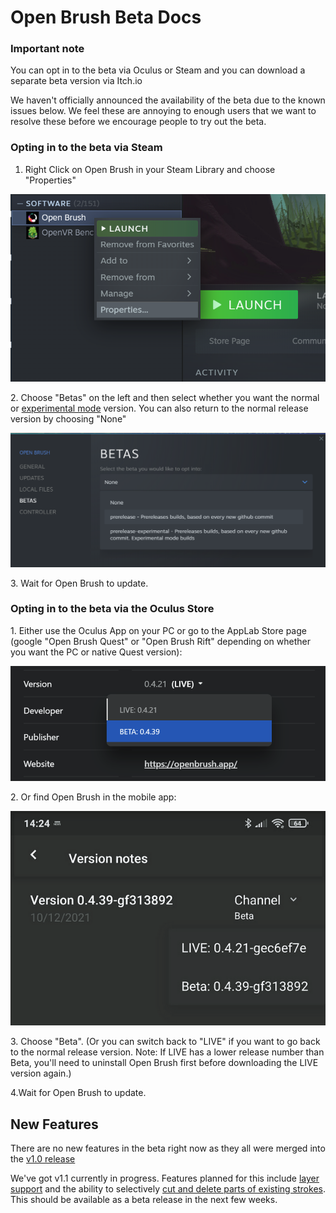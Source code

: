 # Open Brush Beta Docs

### Important note <a href="#_lnka1z4mzei7" id="_lnka1z4mzei7"></a>

You can opt in to the beta via Oculus or Steam and you can download a separate beta version via Itch.io

We haven't officially announced the availability of the beta due to the known issues below. We feel these are annoying to enough users that we want to resolve these before we encourage people to try out the beta.&#x20;

### Opting in to the beta via Steam <a href="#_lnka1z4mzei7" id="_lnka1z4mzei7"></a>

1. Right Click on Open Brush in your Steam Library and choose "Properties"

![](<../.gitbook/assets/image (13) (1) (1) (1).png>)

2\. Choose "Betas" on the left and then select whether you want the normal or [experimental mode](main-experimental-build.md) version. You can also return to the normal release version by choosing "None"

![](<../.gitbook/assets/image (15) (1).png>)

3\. Wait for Open Brush to update.

### Opting in to the beta via the Oculus Store <a href="#_lnka1z4mzei7" id="_lnka1z4mzei7"></a>

1\. Either use the Oculus App on your PC or go to the AppLab Store page (google "Open Brush Quest" or "Open Brush Rift" depending on whether you want the PC or native Quest version):

![](<../.gitbook/assets/image (14) (1) (1).png>)

2\. Or find Open Brush in the mobile app:

![](<../.gitbook/assets/image (12) (1) (1).png>)

3\. Choose "Beta". (Or you can switch back to "LIVE" if you want to go back to the normal release version. Note: If LIVE has a lower release number than Beta, you'll need to uninstall Open Brush first before downloading the LIVE version again.)

4.Wait for Open Brush to update.



## New Features <a href="#_lnka1z4mzei7" id="_lnka1z4mzei7"></a>

There are no new features in the beta right now as they all were merged into the [v1.0 release](../release-history.md#v1.0-happy-birthday-to-us)

We've got v1.1 currently in progress. Features planned for this include [layer support](experimental-builds/layers.md) and the ability to selectively [cut and delete parts of existing strokes](experimental-builds/snip-tool.md). This should be available as a beta release in the next few weeks.
